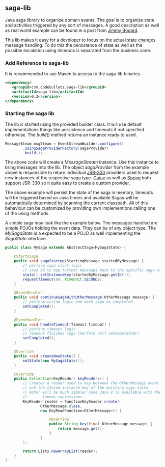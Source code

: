 saga-lib
--------

Java saga library to organize domain events. The goal is to organize state and activities triggered by any sort of messages. A good description as well as
real world example can be found in a post from [Jimmy Bogard](http://lostechies.com/jimmybogard/2013/03/21/saga-implementation-patterns-variations/).

This lib makes it easy for a developer to focus on the actual state changes message handling. To do this the persistence of state as well as the possible
escalation using timeouts is separated from the business code.

### Add Reference to saga-lib

It is recommended to use Maven to access to the saga-lib binaries.

```xml
<dependency>
   <groupId>com.codebullets.saga-lib</groupId>
   <artifactId>saga-lib</artifactId>
   <version>0.2</version>
</dependency>
```

### Starting the saga lib

The lib is started using the provided builder class. It will use default implementations things like persistence and timeouts
if not specified otherwise. The *build()* method returns an instance ready to used.

```java
MessageSteam msgSteam = EventStreamBuilder.configure()
        .usingSagaProviderFactory(sagaProvider)
        .build();
```

The above code will create a *MessageStream* instance. Use this instance to bring messages into the lib. The
object *sagaProvider* from the example above is responsible to return individual
[JSR-330](http://jcp.org/en/jsr/detail?id=330) providers used to request new instances of the respective saga type.
[Guice](https://code.google.com/p/google-guice/) as well as [Spring](http://www.springsource.org/spring-framework) both support JSR-330
so it quite easy to create a custom provider.

The above example will persist the state of the saga in memory, timeouts will be triggered based on Java timers and available Sagas will be automatically
determined by scanning the current classpath. All of this behaviour can be customized by providing own implementions calling one of the *using* methods.

A simple saga may look like the example below. The messages handled are simple POJOs holding the event data. They can be of any object type. The *MySagaState*
is a expected to be a POJO as well implementing the *SagaState* interface.

```java
public class MySaga extends AbstractSaga<MySagaState> {

    @StartsSaga
    public void sagaStartup(StartingMessage startedByMessage) {
        // perform saga start logic
        // save id to map further messages back to the specific saga state
        state().setInstanceKey(startedByMessage.getId());
        requestTimeout(60, TimeUnit.SECONDS);
    }

    @EventHandler
    public void continueSagaWithOtherMessage(OtherMessage message) {
        // perform custom logic and mark saga as completed
        setCompleted();
    }

    @EventHandler
    public void handleTimeout(Timeout timeout) {
        // perform timeout logic
        // timeout finishes saga therfore call setCompleted()
        setCompleted();
    }

    @Override
    public void createNewState() {
        setState(new MySagaState());
    }

    @Override
    public Collection<KeyReader> keyReaders() {
        // creates a reader used to map between the OtherMessage event
        // and the stored instance key of the existing saga state.
        // Note: will be much simpler once Java 8 is available with the help of
        //       lambda expressions.
        KeyReader reader = FunctionKeyReader.create(
                OtherMessage.class,
                new KeyReadFunction<OtherMessage>() {

                    @Override
                    public String key(final OtherMessage message) {
                        return message.get();
                    }
                }
        );

        return Lists.newArrayList(reader);
    }
}
```